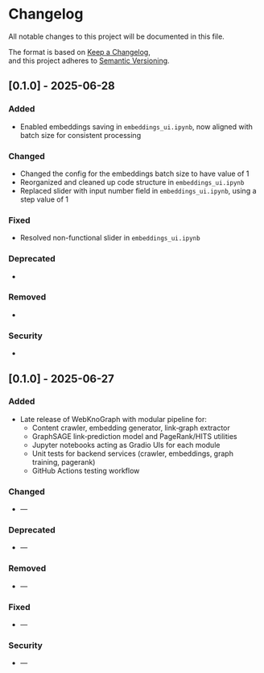# Changelog

All notable changes to this project will be documented in this file.

The format is based on [Keep a Changelog](https://keepachangelog.com/),  
and this project adheres to [Semantic Versioning](https://semver.org/).

## [0.1.0] - 2025-06-28
### Added
- Enabled embeddings saving in `embeddings_ui.ipynb`, now aligned with batch size for consistent processing

### Changed
- Changed the config for the embeddings batch size to have value of 1
- Reorganized and cleaned up code structure in `embeddings_ui.ipynb`
- Replaced slider with input number field in `embeddings_ui.ipynb`, using a step value of 1

### Fixed
- Resolved non-functional slider in `embeddings_ui.ipynb`

### Deprecated
- 

### Removed
- 

### Security
- 

## [0.1.0] - 2025-06-27
### Added
- Late release of WebKnoGraph with modular pipeline for:
  - Content crawler, embedding generator, link‑graph extractor
  - GraphSAGE link‑prediction model and PageRank/HITS utilities
  - Jupyter notebooks acting as Gradio UIs for each module
  - Unit tests for backend services (crawler, embeddings, graph training, pagerank)
  - GitHub Actions testing workflow
### Changed
- —
### Deprecated
- —
### Removed
- —
### Fixed
- —
### Security
- —
